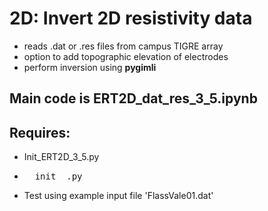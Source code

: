 # 2D: Invert 2D resistivity data
- reads .dat or .res files from campus TIGRE array
- option to add topographic elevation of electrodes
- perform inversion using **pygimli**
## Main code is ERT2D_dat_res_3_5.ipynb
## Requires:
- Init_ERT2D_3_5.py
- <pre>__init__.py</pre>
- Test using example input file 'FlassVale01.dat'
